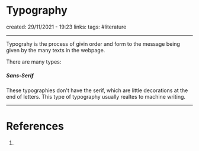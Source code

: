 # Typography
created: 29/11/2021 - 19:23
links:
tags: #literature

---

Typograhy is the process of givin order and form to the message being given by the many texts in the webpage.


There are many types:

##### Sans-Serif
These typographies don't have the serif, which are little decorations at the end of letters. This type of typography usually realtes to machine writing.

---

# References
1. 
